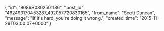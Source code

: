  {
   "id": "908680802501186",
   "post_id": "462493170453287_492057720830165",
   "from_name": "Scott Duncan",
   "message": "If it's hard, you're doing it wrong.",
   "created_time": "2015-11-29T03:00:07+0000"
 }
